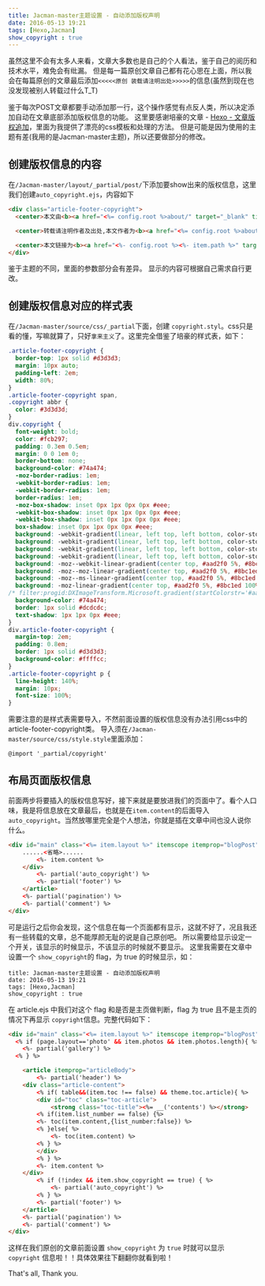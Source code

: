 ```yaml
---
title: Jacman-master主题设置 - 自动添加版权声明
date: 2016-05-13 19:21
tags: [Hexo,Jacman]
show_copyright : true
---
```

虽然这里不会有太多人来看，文章大多数也是自己的个人看法，鉴于自己的阅历和技术水平，难免会有纰漏。
但是每一篇原创文章自己都有花心思在上面，所以我会在每篇原创的文章最后添加`<<<<<原创 装载请注明出处>>>>>`的信息(虽然到现在也没发现被别人转载过什么T_T)

鉴于每次POST文章都要手动添加那一行，这个操作感觉有点反人类，所以决定添加自动在文章底部添加版权信息的功能。
这里要感谢培豪的文章 - [Hexo - 文章版权追加](http://www.cnblogs.com/peihao/p/5365733.html)，里面为我提供了漂亮的css模板和处理的方法。
但是可能是因为使用的主题有差(我用的是Jacman-master主题)，所以还要做部分的修改。

## 创建版权信息的内容
在`/Jacman-master/layout/_partial/post/`下添加要show出来的版权信息，这里我们创建`auto_copyright.ejs`，内容如下
```html
<div class="article-footer-copyright">
  <center>本文由<b><a href="<%= config.root %>about/" target="_blank" title="<%= config.author %>"><%= config.author %></a></b>原创,采用<b>BY</b>-<b>NC</b>-<b>SA</b>国际许可协议进行许可</center>

  <center>转载请注明作者及出处,本文作者为<b><a href="<%= config.root %>about/" target="_blank" title="<%= config.author %>"><%= config.author %></a></b></center>

  <center>本文链接为<b><a href="<%- config.root %><%- item.path %>" target="_blank" title="<%= item.title %>"><%- config.url %>/<%- item.path %></a></b>.</center>
</div>
```
鉴于主题的不同，里面的参数部分会有差异。
显示的内容可根据自己需求自行更改。

## 创建版权信息对应的样式表
在`/Jacman-master/source/css/_partial`下面，创建 `copyright.styl`。css只是看的懂，写嘛就算了，只好`拿来主义`了。这里完全借鉴了培豪的样式表，如下：
```css
.article-footer-copyright {
  border-top: 1px solid #d3d3d3;
  margin: 10px auto;
  padding-left: 2em;
  width: 80%;
}
.article-footer-copyright span,
.copyright abbr {
  color: #3d3d3d;
}
div.copyright {
  font-weight: bold;
  color: #fcb297;
  padding: 0.3em 0.5em;
  margin: 0 0 1em 0;
  border-bottom: none;
  background-color: #74a474;
  -moz-border-radius: 1em;
  -webkit-border-radius: 1em;
  -webkit-border-radius: 1em;
  border-radius: 1em;
  -moz-box-shadow: inset 0px 1px 0px 0px #eee;
  -webkit-box-shadow: inset 0px 1px 0px 0px #eee;
  -webkit-box-shadow: inset 0px 1px 0px 0px #eee;
  box-shadow: inset 0px 1px 0px 0px #eee;
  background: -webkit-gradient(linear, left top, left bottom, color-stop(0.05, #aad2f0), color-stop(1, #8bc1ed));
  background: -webkit-gradient(linear, left top, left bottom, color-stop(0.05, #aad2f0), color-stop(1, #8bc1ed));
  background: -webkit-gradient(linear, left top, left bottom, color-stop(0.05, #aad2f0), color-stop(1, #8bc1ed));
  background: -webkit-gradient(linear, left top, left bottom, color-stop(0.05, #aad2f0), color-stop(1, #8bc1ed));
  background: -moz--webkit-linear-gradient(center top, #aad2f0 5%, #8bc1ed 100%);
  background: -moz--moz-linear-gradient(center top, #aad2f0 5%, #8bc1ed 100%);
  background: -moz--ms-linear-gradient(center top, #aad2f0 5%, #8bc1ed 100%);
  background: -moz-linear-gradient(center top, #aad2f0 5%, #8bc1ed 100%);
/* filter:progid:DXImageTransform.Microsoft.gradient(startColorstr='#aad2f0', endColorstr='#8bc1ed'); */
  background-color: #74a474;
  border: 1px solid #dcdcdc;
  text-shadow: 1px 1px 0px #eee;
}
div.article-footer-copyright {
  margin-top: 2em;
  padding: 0.8em;
  border: 1px solid #d3d3d3;
  background-color: #ffffcc;
}
.article-footer-copyright p {
  line-height: 140%;
  margin: 10px;
  font-size: 100%;
}
```
需要注意的是样式表需要导入，不然前面设置的版权信息没有办法引用css中的article-footer-copyright类。
导入须在`/Jacman-master/source/css/style.style`里面添加：
```
@import '_partial/copyright'
```

## 布局页面版权信息
前面两步将要插入的版权信息写好，接下来就是要放进我们的页面中了。看个人口味，我是将信息放在文章最后，也就是在`item.content`的后面导入`auto_copyright`。当然放哪里完全是个人想法，你就是插在文章中间也没人说你什么。
```html
<div id="main" class="<%= item.layout %>" itemscope itemprop="blogPost">
	......<省略>......
		<%- item.content %>  
	</div>
		<%- partial('auto_copyright') %>
		<%- partial('footer') %>   	       
	</article>
	<%- partial('pagination') %>
	<%- partial('comment') %>
</div>  
```
可是运行之后你会发现，这个信息在每一个页面都有显示，这就不好了，况且我还有一些转载的文章，总不能厚颜无耻的说是自己原创吧。
所以需要给显示设定一个开关，该显示的时候显示，不该显示的时候就不要显示。
这里我需要在文章中设置一个 `show_copyright`的 flag，为 true 的时候显示，如：
```
title: Jacman-master主题设置 - 自动添加版权声明
date: 2016-05-13 19:21
tags: [Hexo,Jacman]
show_copyright : true
```
在 article.ejs 中我们对这个 flag 和是否是主页做判断，flag 为 true 且不是主页的情况下再显示 `copyright`信息。完整代码如下：
```html
<div id="main" class="<%= item.layout %>" itemscope itemprop="blogPost">
  <% if (page.layout=='photo' && item.photos && item.photos.length){ %>
    <%- partial('gallery') %>
  <% } %>

	<article itemprop="articleBody"> 
		<%- partial('header') %>
	<div class="article-content">
		<% if( table&&(item.toc !== false) && theme.toc.article){ %>
		<div id="toc" class="toc-article">
			<strong class="toc-title"><%= __('contents') %></strong>
		<% if(item.list_number == false) {%>
		<%- toc(item.content,{list_number:false}) %>
		<% }else{ %>
			<%- toc(item.content) %>
		<% } %>
		</div>
		<% } %>
		<%- item.content %>  
	</div>
		<% if (!index && item.show_copyright == true) { %>
			<%- partial('auto_copyright') %>
		<% } %>
		<%- partial('footer') %>   	       
	</article>
	<%- partial('pagination') %>
	<%- partial('comment') %>
</div>  
```
这样在我们原创的文章前面设置 `show_copyright` 为 `true` 时就可以显示 `copyright` 信息啦！！具体效果往下翻翻你就看到啦！

That's all, Thank you.
